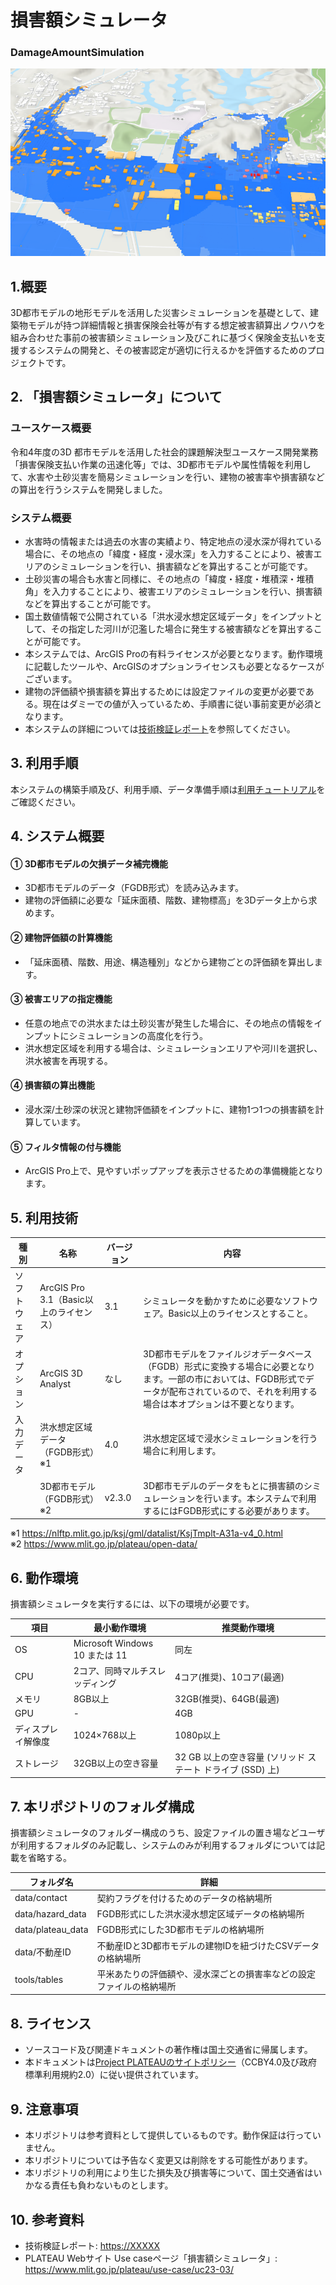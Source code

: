 
# 損害額シミュレータ
### DamageAmountSimulation
![](./resources/readme1.png)

## 1.概要
3D都市モデルの地形モデルを活用した災害シミュレーションを基礎として、建築物モデルが持つ詳細情報と損害保険会社等が有する想定被害額算出ノウハウを組み合わせた事前の被害額シミュレーション及びこれに基づく保険金支払いを支援するシステムの開発と、その被害認定が適切に行えるかを評価するためのプロジェクトです。


## 2. 「損害額シミュレータ」について

### ユースケース概要
令和4年度の3D 都市モデルを活用した社会的課題解決型ユースケース開発業務「損害保険支払い作業の迅速化等」では、3D都市モデルや属性情報を利用して、水害や土砂災害を簡易シミュレーションを行い、建物の被害率や損害額などの算出を行うシステムを開発しました。

### システム概要
- 水害時の情報または過去の水害の実績より、特定地点の浸水深が得れている場合に、その地点の「緯度・経度・浸水深」を入力することにより、被害エリアのシミュレーションを行い、損害額などを算出することが可能です。
- 土砂災害の場合も水害と同様に、その地点の「緯度・経度・堆積深・堆積角」を入力することにより、被害エリアのシミュレーションを行い、損害額などを算出することが可能です。
- 国土数値情報で公開されている「洪水浸水想定区域データ」をインプットとして、その指定した河川が氾濫した場合に発生する被害額などを算出することが可能です。
- 本システムでは、ArcGIS Proの有料ライセンスが必要となります。動作環境に記載したツールや、ArcGISのオプションライセンスも必要となるケースがございます。
- 建物の評価額や損害額を算出するためには設定ファイルの変更が必要である。現在はダミーでの値が入っているため、手順書に従い事前変更が必須となります。
- 本システムの詳細については[技術検証レポート](https://XXXXX)を参照してください。


## 3. 利用手順
本システムの構築手順及び、利用手順、データ準備手順は[利用チュートリアル](https://project-plateau.github.io/Disaster-damage-simulator/index.html)をご確認ください。


## 4. システム概要

#### ① 3D都市モデルの欠損データ補完機能
- 3D都市モデルのデータ（FGDB形式）を読み込みます。
- 建物の評価額に必要な「延床面積、階数、建物標高」を3Dデータ上から求めます。

#### ② 建物評価額の計算機能
- 「延床面積、階数、用途、構造種別」などから建物ごとの評価額を算出します。

#### ③ 被害エリアの指定機能
- 任意の地点での洪水または土砂災害が発生した場合に、その地点の情報をインプットにシミュレーションの高度化を行う。
- 洪水想定区域を利用する場合は、シミュレーションエリアや河川を選択し、洪水被害を再現する。

#### ④ 損害額の算出機能
- 浸水深/土砂深の状況と建物評価額をインプットに、建物1つ1つの損害額を計算しています。

#### ⑤ フィルタ情報の付与機能
- ArcGIS Pro上で、見やすいポップアップを表示させるための準備機能となります。


## 5. 利用技術
| 種別 | 名称 | バージョン | 内容 |
| - | - | - | - |
| ソフトウェア | ArcGIS Pro 3.1（Basic以上のライセンス） | 3.1 | シミュレータを動かすために必要なソフトウェア。Basic以上のライセンスとすること。 |
| オプション | ArcGIS 3D Analyst | なし | 3D都市モデルをファイルジオデータベース（FGDB）形式に変換する場合に必要となります。一部の市においては、FGDB形式でデータが配布されているので、それを利用する場合は本オプションは不要となります。|
| 入力データ | 洪水想定区域データ（FGDB形式）※1 | 4.0 | 洪水想定区域で浸水シミュレーションを行う場合に利用します。 |
|  | 3D都市モデル（FGDB形式）※2 | v2.3.0 | 3D都市モデルのデータをもとに損害額のシミュレーションを行います。本システムで利用するにはFGDB形式にする必要があります。 |

※1 https://nlftp.mlit.go.jp/ksj/gml/datalist/KsjTmplt-A31a-v4_0.html <br>
※2 https://www.mlit.go.jp/plateau/open-data/



## 6. 動作環境
損害額シミュレータを実行するには、以下の環境が必要です。

| 項目 | 最小動作環境 | 推奨動作環境 | 
| - | - | - | 
| OS | Microsoft Windows 10 または 11 | 同左 | 
| CPU | 2コア、同時マルチスレッディング |  4コア(推奨)、10コア(最適) | 
| メモリ | 8GB以上 | 32GB(推奨)、64GB(最適) | 
| GPU |- | 4GB | 
| ディスプレイ解像度 | 1024×768以上 |  1080p以上  | 
| ストレージ | 32GB以上の空き容量 |  32 GB 以上の空き容量 (ソリッド ステート ドライブ (SSD) 上) | 


## 7. 本リポジトリのフォルダ構成

損害額シミュレータのフォルダー構成のうち、設定ファイルの置き場などユーザが利用するフォルダのみ記載し、システムのみが利用するフォルダについては記載を省略する。

| フォルダ名 | 詳細 |
| - | - |
| data/contact | 契約フラグを付けるためのデータの格納場所 |
| data/hazard_data | FGDB形式にした洪水浸水想定区域データの格納場所 |
| data/plateau_data | FGDB形式にした3D都市モデルの格納場所 |
| data/不動産ID | 不動産IDと3D都市モデルの建物IDを紐づけたCSVデータの格納場所 |
| tools/tables | 平米あたりの評価額や、浸水深ごとの損害率などの設定ファイルの格納場所 |


## 8. ライセンス

- ソースコード及び関連ドキュメントの著作権は国土交通省に帰属します。
- 本ドキュメントは[Project PLATEAUのサイトポリシー](https://www.mlit.go.jp/plateau/site-policy/)（CCBY4.0及び政府標準利用規約2.0）に従い提供されています。

## 9. 注意事項

- 本リポジトリは参考資料として提供しているものです。動作保証は行っていません。
- 本リポジトリについては予告なく変更又は削除をする可能性があります。
- 本リポジトリの利用により生じた損失及び損害等について、国土交通省はいかなる責任も負わないものとします。


## 10. 参考資料
- 技術検証レポート: <https://XXXXX>
- PLATEAU Webサイト Use caseページ「損害額シミュレータ」: <https://www.mlit.go.jp/plateau/use-case/uc23-03/>
